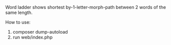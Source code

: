 Word ladder shows shortest by-1-letter-morph-path between 2 words of the same length.

How to use:
1. composer dump-autoload
2. run web/index.php
